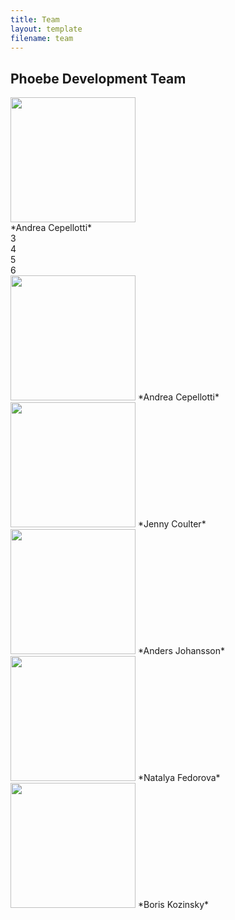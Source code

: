 ```yaml
---
title: Team
layout: template
filename: team
---
```


<script type="text/javascript" src="https://platform.linkedin.com/badges/js/profile.js" async defer></script>


## Phoebe Development Team


<div class="grid-container">
  <div class="grid-item"> <img src="https://raw.githubusercontent.com/mir-group/phoebe/gh-pages/pictures/andrea.jpg" width="200"> </div>
  <div class="grid-item"> *Andrea Cepellotti* <a href="https://www.linkedin.com/in/andrea-cepellotti">  
<i class="fa fa-linkedin-square fa_custom"></i>
</a>
<a href="mailto:acepellotti@g.harvard.edu"><i class="fa fa-envelope"></i></a>
 </div>
  <div class="grid-item">3</div>  
  <div class="grid-item">4</div>
  <div class="grid-item">5</div>
  <div class="grid-item">6</div>  
</div>


<img src="https://raw.githubusercontent.com/mir-group/phoebe/gh-pages/pictures/andrea.jpg" width="200">
*Andrea Cepellotti* <a href="https://www.linkedin.com/in/andrea-cepellotti">
<i class="fa fa-linkedin-square fa_custom"></i>
</a>
<a href="mailto:acepellotti@g.harvard.edu"><i class="fa fa-envelope"></i></a>


<img src="https://raw.githubusercontent.com/mir-group/phoebe/gh-pages/pictures/jcoulter.png" width="200">
*Jenny Coulter*


<img src="https://raw.githubusercontent.com/mir-group/phoebe/gh-pages/pictures/anders.jpg" width="200">
*Anders Johansson*


<img src="https://raw.githubusercontent.com/mir-group/phoebe/gh-pages/pictures/natalya.jpg" width="200">
*Natalya Fedorova*


<img src="https://raw.githubusercontent.com/mir-group/phoebe/gh-pages/pictures/kozinsky.jpg" width="200">
*Boris Kozinsky*
